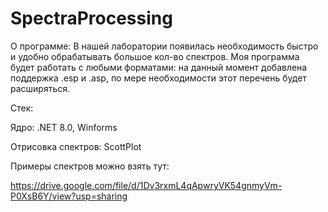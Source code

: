 # SpectraProcessing
О программе:
В нашей лаборатории появилась необходимость быстро и удобно обрабатывать большое кол-во спектров.
Моя программа будет работать с любыми форматами: на данный момент добавлена поддержка .esp и .asp, по мере необходимости этот перечень будет расширяться.

Стек:

Ядро: .NET 8.0, Winforms

Отрисовка спектров: ScottPlot

Примеры спектров можно взять тут:

https://drive.google.com/file/d/1Dv3rxmL4qApwryVK54gnmyVm-P0XsB6Y/view?usp=sharing
